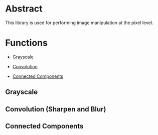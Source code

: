 # Abstract

This library is used for performing image manipulation at the pixel level.

# Functions

- [Grayscale](#Grayscale)

- [Convolution](#Convolution)

- [Connected Components](#Connected_Components)

## Grayscale

## Convolution (Sharpen and Blur)

## Connected Components


